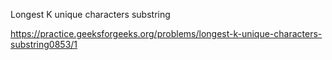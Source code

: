 Longest K unique characters substring

https://practice.geeksforgeeks.org/problems/longest-k-unique-characters-substring0853/1
